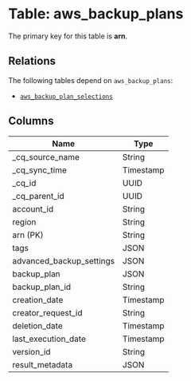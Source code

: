 # Table: aws_backup_plans



The primary key for this table is **arn**.

## Relations
The following tables depend on `aws_backup_plans`:
  - [`aws_backup_plan_selections`](aws_backup_plan_selections.md)

## Columns
| Name          | Type          |
| ------------- | ------------- |
|_cq_source_name|String|
|_cq_sync_time|Timestamp|
|_cq_id|UUID|
|_cq_parent_id|UUID|
|account_id|String|
|region|String|
|arn (PK)|String|
|tags|JSON|
|advanced_backup_settings|JSON|
|backup_plan|JSON|
|backup_plan_id|String|
|creation_date|Timestamp|
|creator_request_id|String|
|deletion_date|Timestamp|
|last_execution_date|Timestamp|
|version_id|String|
|result_metadata|JSON|